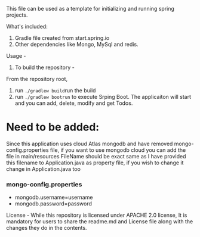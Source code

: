 This file can be used as a template for initializing and running spring projects.

What's included: 
1. Gradle file created from start.spring.io
2. Other dependencies like Mongo, MySql and redis.

Usage - 

1. To build the repository - 

From the repository root, 

1. run `./gradlew build`run the build
2. run `./gradlew bootrun` to execute Srping Boot. The applicaiton will start and you can add, delete, modify and get Todos.

# Need to be added:
Since this application uses cloud Atlas mongodb and have removed mongo-config.properties file, if you want to use mongodb cloud you can add the file in main/resources
FileName should be exact same as I have provided this filename to Application.java as property file, if you wish to change it change in Application.java too
### mongo-config.properties
- mongodb.username=username
- mongodb.password=password

License - 
While this repository is licensed under APACHE 2.0 license, It is mandatory for users to share the readme.md and License file along with the changes they do in the contents.
